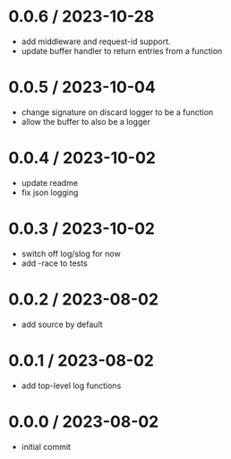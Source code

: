 # 0.0.6 / 2023-10-28

- add middleware and request-id support.
- update buffer handler to return entries from a function

# 0.0.5 / 2023-10-04

- change signature on discard logger to be a function
- allow the buffer to also be a logger

# 0.0.4 / 2023-10-02

- update readme
- fix json logging

# 0.0.3 / 2023-10-02

- switch off log/slog for now
- add -race to tests

# 0.0.2 / 2023-08-02

- add source by default

# 0.0.1 / 2023-08-02

- add top-level log functions

# 0.0.0 / 2023-08-02

- initial commit
